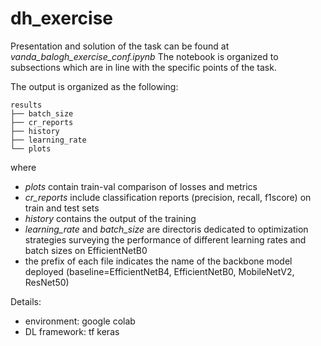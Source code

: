 # dh_exercise
Presentation and solution of the task can be found at *vanda_balogh_exercise_conf.ipynb* 
The notebook is organized to subsections which are in line with the specific points of the task.

The output is organized as the following:
```
results
├── batch_size
├── cr_reports
├── history
├── learning_rate
└── plots
```
where
- *plots* contain train-val comparison of losses and metrics
- *cr_reports* include classification reports (precision, recall, f1score) on train and test sets
- *history* contains the output of the training
- *learning_rate* and *batch_size* are directoris dedicated to optimization strategies surveying the performance of different learning rates and batch sizes on EfficientNetB0
- the prefix of each file indicates the name of the backbone model deployed (baseline=EfficientNetB4, EfficientNetB0, MobileNetV2, ResNet50)


Details:
- environment: google colab
- DL framework: tf keras
